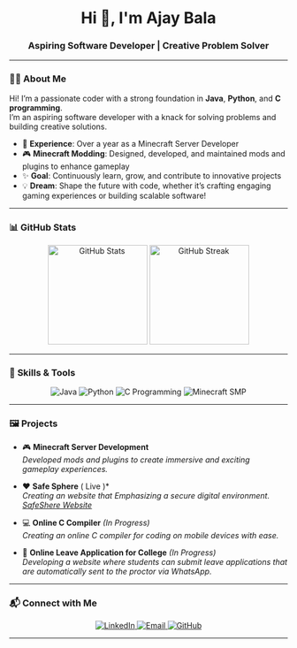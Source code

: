 <h1 align="center">Hi 👋, I'm Ajay Bala</h1>
<h3 align="center">Aspiring Software Developer | Creative Problem Solver</h3>

---

### 🧑‍💻 **About Me**
Hi! I’m a passionate coder with a strong foundation in **Java**, **Python**, and **C programming**.  
I’m an aspiring software developer with a knack for solving problems and building creative solutions.

- 🌟 **Experience**: Over a year as a Minecraft Server Developer  
- 🎮 **Minecraft Modding**: Designed, developed, and maintained mods and plugins to enhance gameplay  
- ✨ **Goal**: Continuously learn, grow, and contribute to innovative projects  
- 💡 **Dream**: Shape the future with code, whether it’s crafting engaging gaming experiences or building scalable software!  

---

### 📊 **GitHub Stats**
<p align="center">
  <img src="https://github-readme-stats.vercel.app/api?username=Ajayrx&show_icons=true&theme=radical&token=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" alt="GitHub Stats" height="180px"/>
  
  <img src="https://github-readme-streak-stats.herokuapp.com/?user=Ajayrx&theme=radical&token=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" alt="GitHub Streak" height="180px"/>
  
</p>

---

### 🚀 **Skills & Tools**
<p align="center">
  <img src="https://img.shields.io/badge/Java-ED8B00?style=for-the-badge&logo=java&logoColor=white" alt="Java" />
  <img src="https://img.shields.io/badge/Python-3776AB?style=for-the-badge&logo=python&logoColor=white" alt="Python" />
  <img src="https://img.shields.io/badge/C_Programming-A8B9CC?style=for-the-badge&logo=c&logoColor=white" alt="C Programming" />
  <img src="https://img.shields.io/badge/Minecraft_Server-62B47A?style=for-the-badge&logo=java&logoColor=white" alt="Minecraft SMP" />
</p>

---

### 🖼️ **Projects**
- 🎮 **Minecraft Server Development**  
  *Developed mods and plugins to create immersive and exciting gameplay experiences.*  

- ❤️ **Safe Sphere** ( Live )*  
  *Creating an website that Emphasizing a secure digital environment.*
  *[SafeShere Website](https://ajayrx.github.io/cyber-safety/)*
  
- 💻 **Online C Compiler** *(In Progress)*  
  *Creating an online C compiler for coding on mobile devices with ease.*  

- 📝 **Online Leave Application for College** *(In Progress)*  
  *Developing a website where students can submit leave applications that are automatically sent to the proctor via WhatsApp.*  

---

### 📬 **Connect with Me**
<p align="center">
  <a href="https://www.linkedin.com/in/ajay-bala-849841230/" target="_blank">
    <img src="https://img.shields.io/badge/LinkedIn-0077B5?style=for-the-badge&logo=linkedin&logoColor=white" alt="LinkedIn" />
  </a>
  <a href="mailto:ajay0i0know@gmail.com" target="_blank">
    <img src="https://img.shields.io/badge/Email-D14836?style=for-the-badge&logo=gmail&logoColor=white" alt="Email" />
  </a>
  <a href="https://github.com/Ajayrx" target="_blank">
    <img src="https://img.shields.io/badge/GitHub-181717?style=for-the-badge&logo=github&logoColor=white" alt="GitHub" />
  </a>
</p>

---
